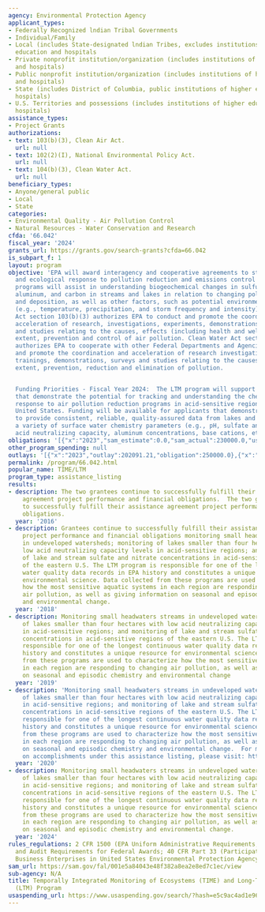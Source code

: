 ```yaml
---
agency: Environmental Protection Agency
applicant_types:
- Federally Recognized lndian Tribal Governments
- Individual/Family
- Local (includes State-designated lndian Tribes, excludes institutions of higher
  education and hospitals
- Private nonprofit institution/organization (includes institutions of higher education
  and hospitals)
- Public nonprofit institution/organization (includes institutions of higher education
  and hospitals)
- State (includes District of Columbia, public institutions of higher education and
  hospitals)
- U.S. Territories and possessions (includes institutions of higher education and
  hospitals)
assistance_types:
- Project Grants
authorizations:
- text: 103(b)(3), Clean Air Act.
  url: null
- text: 102(2)(I), National Environmental Policy Act.
  url: null
- text: 104(b)(3), Clean Water Act.
  url: null
beneficiary_types:
- Anyone/general public
- Local
- State
categories:
- Environmental Quality - Air Pollution Control
- Natural Resources - Water Conservation and Research
cfda: '66.042'
fiscal_year: '2024'
grants_url: https://grants.gov/search-grants?cfda=66.042
is_subpart_f: 1
layout: program
objective: 'EPA will award interagency and cooperative agreements to study the chemical
  and ecological response to pollution reduction and emissions control programs. The
  programs will assist in understanding biogeochemical changes in sulfur, nitrogen,
  aluminum, and carbon in streams and lakes in relation to changing pollutant emissions
  and deposition, as well as other factors, such as potential environmental changes
  (e.g., temperature, precipitation, and storm frequency and intensity). Clean Air
  Act section 103(b)(3) authorizes EPA to conduct and promote the coordination and
  acceleration of research, investigations, experiments, demonstrations, surveys,
  and studies relating to the causes, effects (including health and welfare effects),
  extent, prevention and control of air pollution. Clean Water Act section 104(b)(2)
  authorizes EPA to cooperate with other Federal Departments and Agencies to conduct
  and promote the coordination and acceleration of research investigations, experiments,
  trainings, demonstrations, surveys and studies relating to the causes, effects,
  extent, prevention, reduction and elimination of pollution.


  Funding Priorities - Fiscal Year 2024:  The LTM program will support initiatives
  that demonstrate the potential for tracking and understanding the chemical and ecological
  response to air pollution reduction programs in acid-sensitive regions of the eastern
  United States. Funding will be available for applicants that demonstrate the ability
  to provide consistent, reliable, quality-assured data from lakes and streams for
  a variety of surface water chemistry parameters (e.g., pH, sulfate and nitrate concentrations,
  acid neutralizing capacity, aluminum concentrations, base cations, etc.).'
obligations: '[{"x":"2023","sam_estimate":0.0,"sam_actual":230000.0,"usa_spending_actual":230000.0},{"x":"2024","sam_estimate":0.0,"sam_actual":120000.0,"usa_spending_actual":120000.0},{"x":"2025","sam_estimate":0.0,"sam_actual":130000.0,"usa_spending_actual":0.0}]'
other_program_spending: null
outlays: '[{"x":"2023","outlay":202091.21,"obligation":250000.0},{"x":"2024","outlay":0.0,"obligation":0.0},{"x":"2025","outlay":0.0,"obligation":0.0}]'
permalink: /program/66.042.html
popular_name: TIME/LTM
program_type: assistance_listing
results:
- description: The two grantees continue to successfully fulfill their assistance
    agreement project performance and financial obligations.  The two grantees continue
    to successfully fulfill their assistance agreement project performance and financial
    obligations.
  year: '2016'
- description: Grantees continue to successfully fulfill their assistance agreement
    project performance and financial obligations monitoring small headwaters streams
    in undeveloped watersheds; monitoring of lakes smaller than four hectares with
    low acid neutralizing capacity levels in acid-sensitive regions; and monitoring
    of lake and stream sulfate and nitrate concentrations in acid-sensitive regions
    of the eastern U.S. The LTM program is responsible for one of the longest continuous
    water quality data records in EPA history and constitutes a unique resource for
    environmental science. Data collected from these programs are used to characterize
    how the most sensitive aquatic systems in each region are responding to changing
    air pollution, as well as giving information on seasonal and episodic chemistry
    and environmental change.
  year: '2018'
- description: Monitoring small headwaters streams in undeveloped watersheds; monitoring
    of lakes smaller than four hectares with low acid neutralizing capacity levels
    in acid-sensitive regions; and monitoring of lake and stream sulfate and nitrate
    concentrations in acid-sensitive regions of the eastern U.S. The LTM program is
    responsible for one of the longest continuous water quality data records in EPA
    history and constitutes a unique resource for environmental science. Data collected
    from these programs are used to characterize how the most sensitive aquatic systems
    in each region are responding to changing air pollution, as well as giving information
    on seasonal and episodic chemistry and environmental change
  year: '2019'
- description: 'Monitoring small headwaters streams in undeveloped watersheds; monitoring
    of lakes smaller than four hectares with low acid neutralizing capacity levels
    in acid-sensitive regions; and monitoring of lake and stream sulfate and nitrate
    concentrations in acid-sensitive regions of the eastern U.S. The LTM program is
    responsible for one of the longest continuous water quality data records in EPA
    history and constitutes a unique resource for environmental science. Data collected
    from these programs are used to characterize how the most sensitive aquatic systems
    in each region are responding to changing air pollution, as well as giving information
    on seasonal and episodic chemistry and environmental change.  For more information
    on accomplishments under this assistance listing, please visit: https://www.epa.gov/airmarkets/long-term-monitoring-temporally-integrated-monitoring-ecosystems.'
  year: '2020'
- description: Monitoring small headwaters streams in undeveloped watersheds; monitoring
    of lakes smaller than four hectares with low acid neutralizing capacity levels
    in acid-sensitive regions; and monitoring of lake and stream sulfate and nitrate
    concentrations in acid-sensitive regions of the eastern U.S. The LTM program is
    responsible for one of the longest continuous water quality data records in EPA
    history and constitutes a unique resource for environmental science. Data collected
    from these programs are used to characterize how the most sensitive aquatic systems
    in each region are responding to changing air pollution, as well as giving information
    on seasonal and episodic chemistry and environmental change.
  year: '2024'
rules_regulations: 2 CFR 1500 (EPA Uniform Administrative Requirements, Cost Principles,
  and Audit Requirements for Federal Awards; 40 CFR Part 33 (Participation by Disadvantaged
  Business Enterprises in United States Environmental Protection Agency Programs).
sam_url: https://sam.gov/fal/001e5a84043e48f382a8ea2e8ed7c1ec/view
sub-agency: N/A
title: Temporally Integrated Monitoring of Ecosystems (TIME) and Long-Term Monitoring
  (LTM) Program
usaspending_url: https://www.usaspending.gov/search/?hash=e5c9ac4ad1e9625d6ad5f32faccaf8ae
---
```

